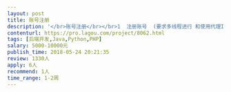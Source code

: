 ```yaml
---                
layout: post       
title: 账号注册           
description: '</br>账号注册</br></br>1  注册账号  (要求多线程进行 和使用代理IP)比较难找到接口</br>2  要接卡商平台  2-3 个  认证电话卡(提供接口)</br></br>3  填写地址</br></br>4  能检查是否绑定</br>'     
contenturl: https://pro.lagou.com/project/8062.html      
tags: [后端开发,Java,Python,PHP]            
salary: 5000-10000元          
publish_time: 2018-05-24 20:21:35         
review: 1330人                   
apply: 6人                   
recommend: 1人                   
time_range: 1-2周              
---                 
```

